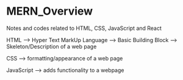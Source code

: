 # MERN_Overview
Notes and codes related to HTML, CSS, JavaScript and React

HTML
--> Hyper Text MarkUp Language
--> Basic Building Block
--> Skeleton/Description of a web page

CSS
--> formatting/appearance of a web page

JavaScript
--> adds functionality to a webpage



